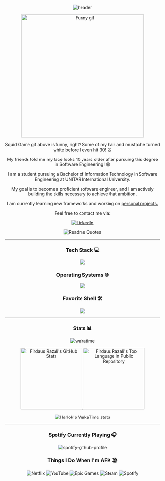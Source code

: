 <div align="center">
  
![header](https://capsule-render.vercel.app/api?type=venom&color=gradient&&height=150&section=header&text=Hi%21%20I%27m%20Firdaus%20Razali&fontColor=d6ace6&fontSize=40)

</div>
<!-- <h1 align="center">Firdaus Razali, Student of Bachelor of IT in Software Engineering</h1> -->

<!--  -->
<!--
<h2 align="center">Hello, I'm Firdaus 👋</h2>
 -->

<div display="flex">
  <div align="center">
    <img height=400 src="https://media1.tenor.com/m/cotOa0s4tYwAAAAd/before-after.gif" alt="Funny gif">
  </div>

  <div align="center">
    <p>Squid Game gif above is funny, right? Some of my hair and mustache turned white before I even hit 30! 😆</p>
    <p>My friends told me my face looks 10 years older after pursuing this degree in Software Engineering! 😆</p>
    <p>I am a student pursuing a Bachelor of Information Technology in Software Engineering at UNITAR International University.</p>
    <p>My goal is to become a proficient software engineer, and I am actively building the skills necessary to achieve that ambition.</p>
    <p>I am currently learning new frameworks and working on <a href="#">personal projects.</a></p>
    <p>Feel free to contact me via:</p>

  [![LinkedIn](https://img.shields.io/badge/linkedin-%230077B5.svg?style=for-the-badge&logo=linkedin&logoColor=white)](https://www.linkedin.com/in/muhamadfirdausmohdrazali/)

  </div>
</div>



<!--  -->

<div align="center">

![Readme Quotes](https://quotes-github-readme.vercel.app/api?theme=catppuccin_macchiato&border=true)

</div>

<!--  -->

<hr>

<!-- https://github.com/LelouchFR/skill-icons -->

<h3 align="center">Tech Stack 💻</h3>
<div align="center">
  <img src="https://go-skill-icons.vercel.app/api/icons?i=php,laravel,html,css,tailwind,js,vue,mysql,git,github,figma,vscode&perline=6&titles=true" />
  <!-- react,docker,nginx,postman,cypress,playwright,selenium -->
</div>

<!-- 
<h3 align="center">Where I Deploy My Projects 🚀</h3>
<div align="center">
  <img src="https://go-skill-icons.vercel.app/api/icons?i=render,heroku,digitalocean,githubpages,netlify,vercel&perline=3&titles=true" />
</div> 
-->

<h3 align="center">Operating Systems 🌐</h3>
<div align="center">
  <img src="https://go-skill-icons.vercel.app/api/icons?i=windows,mint,ubuntu&perline=5&titles=true" />
</div>

<h3 align="center">Favorite Shell 🛠</h3>
<div align="center">
  <img src="https://go-skill-icons.vercel.app/api/icons?i=bash&perline=5&titles=true" />
</div>

<hr>

<h3 align="center">Stats 📊</h3>
<div align="center">

![wakatime](https://wakatime.com/badge/user/018d3aef-9bb9-4b77-9e7d-2bbcd4a6389d.svg)

</div>

<div align="center">
<!-- https://github.com/anuraghazra/github-readme-stats -->
  <a href="https://github.com/anuraghazra/github-readme-stats">
    <img height=200 src="https://github-readme-stats.vercel.app/api?username=matyod&layout=compact&rank_icon=github&show_icons=true&custom_title=GitHub%20Stats&include_all_commits=true&theme=radical&hide_border=true" alt="Firdaus Razali's GitHub Stats" />
  </a>
  <a href="https://github.com/anuraghazra/github-readme-stats">
    <img height=200 src="https://github-readme-stats.vercel.app/api/top-langs/?username=matyod&theme=radical&hide_border=true&custom_title=Top%20Language%20%28Public%20repo%29&text_bold=true" alt="Firdaus Razali's Top Language in Public Repository" />
  </a>
</div>

<div align="center">
  
![Harlok's WakaTime stats](https://github-readme-stats.vercel.app/api/wakatime?username=matyod&theme=radical&custom_title=Top%20Language%20%28WakaTime%20report%29%&display_format=percent&hide=python,other)
</div>

<!--<div align="center">-->

<!--START_SECTION:waka-->
<!--END_SECTION:waka-->

<!--</div>-->

<hr>

<h3 align="center">Spotify Currently Playing 🎧</h3>
<div align="center">
<!-- https://github.com/kittinan/spotify-github-profile -->

![spotify-github-profile](https://spotify-github-profile.kittinanx.com/api/view?uid=31wfj2zerp4vjqsws2omvbwbds5e&cover_image=true&theme=novatorem&show_offline=false&background_color=121212&interchange=false)

</div>

<h3 align="center">Things I Do When I'm AFK 🏖</h3>
<div align="center">

![Netflix](https://img.shields.io/badge/Netflix-E50914?style=for-the-badge&logo=netflix&logoColor=white)
![YouTube](https://img.shields.io/badge/YouTube-%23FF0000.svg?style=for-the-badge&logo=YouTube&logoColor=white)
![Epic Games](https://img.shields.io/badge/epicgames-%23313131.svg?style=for-the-badge&logo=epicgames&logoColor=white)
![Steam](https://img.shields.io/badge/steam-%23000000.svg?style=for-the-badge&logo=steam&logoColor=white)
![Spotify](https://img.shields.io/badge/Spotify-1ED760?style=for-the-badge&logo=spotify&logoColor=white)

</div>

<!-- 
<hr> 
-->

<!-- 
<h3 align="center">Buy Me a Coffee ☕</h3>
<div align="center">
<p>Buy me a coffee!</p>

https://ko-fi.com/

![Ko-Fi](https://img.shields.io/badge/Buy%20Me%20a%20Ko--fi-F16061?style=for-the-badge&logo=ko-fi&logoColor=white)

or

https://buymeacoffee.com/

![BuyMeACoffee](https://img.shields.io/badge/BUY%20ME%20A%20COFFEE-ffdd00?style=for-the-badge&logo=buy-me-a-coffee&logoColor=black)
</div> 
-->

<!-- -->
